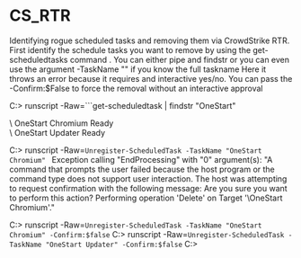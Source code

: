 # CS_RTR


Identifying rogue scheduled tasks and removing them via CrowdStrike RTR.
First identify the schedule tasks you want to remove by using the get-scheduledtasks command .
You can either pipe and findstr or you can even use the argument -TaskName "" if you know the full taskname
Here it throws an error because it requires and interactive yes/no. You can pass the -Confirm:$False to force the removal without an interactive approval

C:\> runscript -Raw=```get-scheduledtask | findstr "OneStart"

\                                              OneStart Chromium                 Ready     
\                                              OneStart Updater                  Ready


C:\> runscript -Raw=```Unregister-ScheduledTask -TaskName "OneStart Chromium" ```
Exception calling "EndProcessing" with "0" argument(s): "A command that prompts the user failed because the host program or the command type does not support user interaction. The host was attempting to request confirmation with the following message: Are you sure you want to perform this action?
Performing operation 'Delete' on Target '\OneStart Chromium'."

C:\> runscript -Raw=```Unregister-ScheduledTask -TaskName "OneStart Chromium" -Confirm:$false```
C:\> runscript -Raw=```Unregister-ScheduledTask -TaskName "OneStart Updater" -Confirm:$false```
C:\>
